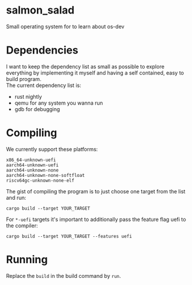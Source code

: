 # salmon_salad
Small operating system for to learn about os-dev

# Dependencies
I want to keep the dependency list as small as possible to explore everything by implementing it myself and having a self contained, easy to build program.  
The current dependency list is:  

- rust nightly
- qemu for any system you wanna run
- gdb for debugging

# Compiling
We currently support these platforms:
```
x86_64-unknown-uefi
aarch64-unknown-uefi
aarch64-unknown-none
aarch64-unknown-none-softfloat
riscv64gc-unknown-none-elf
```

The gist of compiling the program is to just choose one target from the list and run:
```
cargo build --target YOUR_TARGET
```

For `*-uefi` targets it's important to additionally pass the feature flag uefi to the compiler:
```
cargo build --target YOUR_TARGET --features uefi
```

# Running
Replace the ``build`` in the build command by ``run``.
